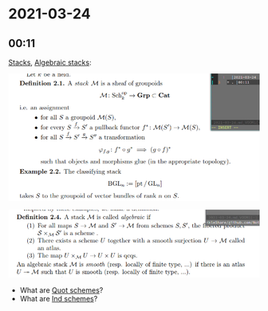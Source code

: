 # 2021-03-24

## 00:11

[Stacks](../Unsorted/stack.md), [Algebraic stacks](algebraic%20stack):

![Definition of Stack](figures/image_2021-03-24-00-12-11.png)

![Algebraic and smooth stacks](figures/image_2021-03-24-00-12-48.png)

- What are [Quot schemes](Quot%20schemes)?
- What are [Ind schemes](Ind%20schemes)?
